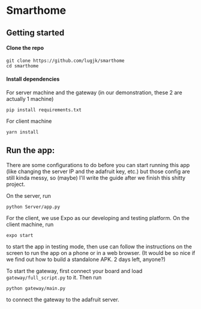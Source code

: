 # Smarthome

## Getting started

#### Clone the repo
```
git clone https://github.com/lugjk/smarthome
cd smarthome
```

#### Install dependencies
For server machine and the gateway (in our demonstration, these 2 are actually 1 machine)
```
pip install requirements.txt
```

For client machine
```
yarn install
```

## Run the app:
There are some configurations to do before you can start running this app (like changing the server IP and the adafruit key, etc.) but those config are still kinda messy, so (maybe) I'll write the guide after we finish this shitty project.

On the server, run
```
python Server/app.py
```

For the client, we use Expo as our developing and testing platform. On the client machine, run
```
expo start
```

to start the app in testing mode, then use can follow the instructions on the screen to run the app on a phone or in a web browser.
(It would be so nice if we find out how to build a standalone APK. 2 days left, anyone?)

To start the gateway, first connect your board and load `gateway/full_script.py` to it. Then run
```
python gateway/main.py
```

to connect the gateway to the adafruit server.
